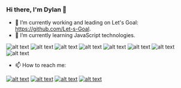 ### Hi there, I'm Dylan 👋

- 🔭 I’m currently working and leading on Let's Goal: https://github.com/Let-s-Goal.
- 🌱 I’m currently learning JavaScript technologies.

![alt text][1.1]
![alt text][2.1]
![alt text][3.1]
![alt text][4.1]
![alt text][5.1]
![alt text][6.1]
![alt text][7.1]
![alt text][8.1]

[1.1]: https://cdn.icon-icons.com/icons2/2108/PNG/32/react_icon_130845.png
[2.1]: https://cdn.icon-icons.com/icons2/2530/PNG/96/react_button_icon_151947.png
[3.1]: https://cdn.icon-icons.com/icons2/2622/PNG/32/brand_node_icon_157859.png
[4.1]: https://cdn.icon-icons.com/icons2/2148/PNG/32/nextjs_icon_132160.png
[5.1]: https://cdn.icon-icons.com/icons2/2107/PNG/32/file_type_gatsby_icon_130583.png
[6.1]: https://cdn.icon-icons.com/icons2/2699/PNG/96/graphql_logo_icon_171045.png
[7.1]: https://cdn.icon-icons.com/icons2/2415/PNG/32/mongodb_original_wordmark_logo_icon_146425.png
[8.1]: https://cdn.icon-icons.com/icons2/691/PNG/32/google_firebase_icon-icons.com_61474.png

- 📫 How to reach me:

[![alt text][1.2]][1]
[![alt text][2.2]][2]
[![alt text][3.2]][3]
[![alt text][4.2]][4]

[1.2]: https://cdn.icon-icons.com/icons2/936/PNG/32/github-logo_icon-icons.com_73546.png
[2.2]: https://cdn.icon-icons.com/icons2/1826/PNG/32/4202107facebookfblogosocialsocialmedia-115710_115591.png
[3.2]: https://cdn.icon-icons.com/icons2/730/PNG/32/stackoverflow_icon-icons.com_62763.png
[4.2]: https://cdn.icon-icons.com/icons2/555/PNG/32/linkedin_icon-icons.com_53609.png

[1]: https://github.com/dylan-chacon
[2]: https://www.facebook.com/dylan.chacon.5
[3]: https://stackoverflow.com/users/15184728/dylan1496
[4]: https://www.linkedin.com/in/dylan-chacon/
<!--
**dylan-chacon/dylan-chacon** is a ✨ _special_ ✨ repository because its `README.md` (this file) appears on your GitHub profile.
-->
